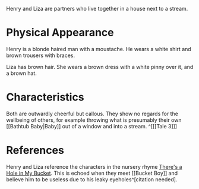 Henry and Liza are partners who live together in a house next to a stream.

# Physical Appearance
Henry is a blonde haired man with a moustache. He wears a white shirt and brown trousers with braces.

Liza has brown hair. She wears a brown dress with a white pinny over it, and a brown hat.

# Characteristics
Both are outwardly cheerful but callous. They show no regards for the wellbeing of others, for example throwing what is presumably their own [[Bathtub Baby|Baby]] out of a window and into a stream. ^[[[Tale 3]]]

# References
Henry and Liza reference the characters in the nursery rhyme [There's a Hole in My Bucket](https://en.m.wikipedia.org/wiki/There's_a_Hole_in_My_Bucket). This is echoed when they meet [[Bucket Boy]] and believe him to be useless due to his leaky eyeholes^[citation needed].
